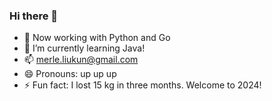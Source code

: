 ### Hi there 👋

- 🔭 Now working with Python and Go
- 🌱 I’m currently learning Java!
- 📫 merle.liukun@gmail.com
- 😄 Pronouns: up up up
- ⚡ Fun fact: I lost 15 kg in three months. Welcome to 2024!

<!--
**MerleLiuKun/MerleLiuKun** is a ✨ _special_ ✨ repository because its `README.md` (this file) appears on your GitHub profile.

Here are some ideas to get you started:

- 🔭 I’m currently working on ...
🌱 I’m currently learning to life
- 👯 I’m looking to collaborate on ...
- 🤔 I’m looking for help with ...
- 💬 Ask me about ...
- 📫 How to reach me: ...
- 😄 Pronouns: ...
- ⚡ Fun fact: ...
-->
